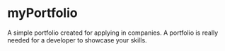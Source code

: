 # myPortfolio
A simple portfolio created for applying in companies. A portfolio is really needed for a developer to showcase your skills.
